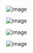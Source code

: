 ![image](https://user-images.githubusercontent.com/114810475/234859571-cfc81a04-ea30-4f54-a902-d04569c25556.png)


![image](https://user-images.githubusercontent.com/114810475/233992017-6792a760-53eb-4019-b4ba-5810127daf5b.png)


![image](https://user-images.githubusercontent.com/114810475/233992063-472db852-791d-476f-9ef3-1f13e2e936df.png)


![image](https://user-images.githubusercontent.com/114810475/233992102-ea7cc4e3-4b0c-4957-8683-47de1d994859.png)
